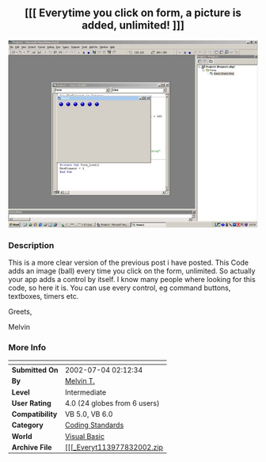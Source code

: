 ﻿<div align="center">

## \[\[\[ Everytime you click on form, a picture is added, unlimited\! \]\]\]

<img src="PIC2002831337315231.jpg">
</div>

### Description

This is a more clear version of the previous post i have posted. This Code adds an image (ball) every time you click on the form, unlimited. So actually your app adds a control by itself. I know many people where looking for this code, so here it is. You can use every control, eg command buttons, textboxes, timers etc.

Greets,

Melvin
 
### More Info
 


<span>             |<span>
---                |---
**Submitted On**   |2002-07-04 02:12:34
**By**             |[Melvin T\.](https://github.com/Planet-Source-Code/PSCIndex/blob/master/ByAuthor/melvin-t.md)
**Level**          |Intermediate
**User Rating**    |4.0 (24 globes from 6 users)
**Compatibility**  |VB 5\.0, VB 6\.0
**Category**       |[Coding Standards](https://github.com/Planet-Source-Code/PSCIndex/blob/master/ByCategory/coding-standards__1-43.md)
**World**          |[Visual Basic](https://github.com/Planet-Source-Code/PSCIndex/blob/master/ByWorld/visual-basic.md)
**Archive File**   |[\[\[\[\_Everyt113977832002\.zip](https://github.com/Planet-Source-Code/melvin-t-everytime-you-click-on-form-a-picture-is-added-unlimited__1-37586/archive/master.zip)








